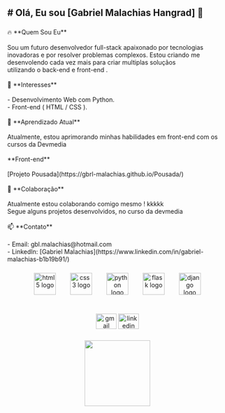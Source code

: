 <h2 align="left"># Olá, Eu sou [Gabriel Malachias Hangrad] 👋</h2>

###

<p align="left">🔥 **Quem Sou Eu**<br><br>Sou um futuro desenvolvedor full-stack apaixonado por tecnologias inovadoras e por resolver problemas complexos. Estou criando me desenvolendo cada vez mais para criar multiplas soluçãos<br>utilizando o back-end e front-end .<br><br>👀 **Interesses**<br><br>- Desenvolvimento Web com Python.<br>- Front-end ( HTML / CSS ).<br><br>🌱 **Aprendizado Atual**<br><br>Atualmente, estou aprimorando minhas habilidades em front-end com os cursos da Devmedia<br><br> **Front-end**<br><br>[Projeto Pousada](https://gbrl-malachias.github.io/Pousada/)<br><br>💞️ **Colaboração**<br><br>Atualmente estou colaborando comigo mesmo ! kkkkk<br>Segue alguns projetos desenvolvidos, no curso da devmedia<br><br>📫 **Contato**<br><br>- Email: gbl.malachias@hotmail.com<br>- LinkedIn: [Gabriel Malachias](https://www.linkedin.com/in/gabriel-malachias-b1b19b91/)</p>

###

<div align="center">
  <img src="https://cdn.jsdelivr.net/gh/devicons/devicon/icons/html5/html5-original.svg" height="50" alt="html5 logo"  />
  <img width="25" />
  <img src="https://cdn.jsdelivr.net/gh/devicons/devicon/icons/css3/css3-original.svg" height="50" alt="css3 logo"  />
  <img width="25" />
  <img src="https://cdn.jsdelivr.net/gh/devicons/devicon/icons/python/python-original.svg" height="50" alt="python logo"  />
  <img width="25" />
  <img src="https://cdn.jsdelivr.net/gh/devicons/devicon/icons/flask/flask-original.svg" height="50" alt="flask logo"  />
  <img width="25" />
  <img src="https://cdn.jsdelivr.net/gh/devicons/devicon/icons/django/django-plain.svg" height="50" alt="django logo"  />
</div>

###

<br clear="both">

<div align="center">
  <img src="https://raw.githubusercontent.com/maurodesouza/profile-readme-generator/master/src/assets/icons/social/gmail/default.svg" width="47" height="35" alt="gmail logo"  />
  <img src="https://raw.githubusercontent.com/maurodesouza/profile-readme-generator/master/src/assets/icons/social/linkedin/default.svg" width="47" height="35" alt="linkedin logo"  />
</div>

###

<div align="center">
  <img height="150" src="https://media4.giphy.com/media/v1.Y2lkPTc5MGI3NjExaWFjeWZrdjlkMHV1cWs1a2lwaDduZDlmb3NtaGxsaDRzOW1lcjV6dyZlcD12MV9pbnRlcm5hbF9naWZfYnlfaWQmY3Q9Zw/QDjpIL6oNCVZ4qzGs7/giphy.gif"  />
</div>

###

